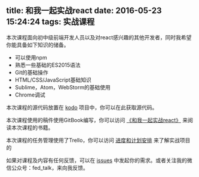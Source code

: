 title: 和我一起实战react
date: 2016-05-23 15:24:24
tags: 实战课程
---

本次课程面向初中级前端开发人员以及对react感兴趣的其他开发者，同时我希望你能具备如下知识的储备。

*	可以使用npm
*	熟悉一些基础的ES2015语法
*	Git的基础操作
*	HTML/CSS/JavaScript基础知识
*	Sublime，Atom，WebStorm的基础使用
*	Chrome调试

本次课程的源代码放置在 [kodo](https://github.com/mulgore/kodo) 项目中，你可以在此获取源代码。

本次课程使用的稿件使用GitBook编写，你可以访问 [《和我一起实战react》](https://www.gitbook.com/book/icepy/follow-react/details) 来阅读本次课程的书籍。

本次课程的任务管理使用了Trello，你可以访问 [进度和计划安排](https://trello.com/b/L6ohrKhq) 来了解实战项目的

如果对课程及内容有任何反馈，可以在 [issues](https://github.com/mulgore/kodo/issues) 中发起你的需求。或者关注我的微信公众号：fed_talk，来向我反馈。
